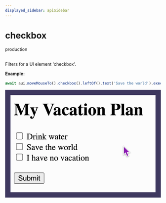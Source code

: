 ```yaml
---
displayed_sidebar: apiSidebar
---
```

# checkbox
<span class="theme-doc-version-badge badge badge--success">production</span><br/><br/>

Filters for a UI element 'checkbox'.

**Example:**
```typescript
await aui.moveMouseTo().checkbox().leftOf().text('Save the world').exec();
```

![](/img/gif/checkbox.gif)
